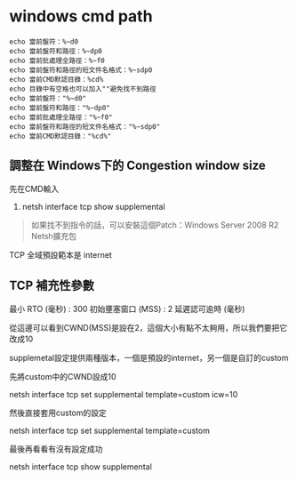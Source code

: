 
# windows cmd path
```
echo 當前盤符：%~d0
echo 當前盤符和路徑：%~dp0
echo 當前批處理全路徑：%~f0
echo 當前盤符和路徑的短文件名格式：%~sdp0
echo 當前CMD默認目錄：%cd%
echo 目錄中有空格也可以加入""避免找不到路徑
echo 當前盤符："%~d0"
echo 當前盤符和路徑："%~dp0"
echo 當前批處理全路徑："%~f0"
echo 當前盤符和路徑的短文件名格式："%~sdp0"
echo 當前CMD默認目錄："%cd%"
```












## 調整在 Windows下的 Congestion window size

先在CMD輸入

1. netsh interface tcp show supplemental

> 如果找不到指令的話，可以安裝這個Patch：Windows Server 2008 R2 Netsh擴充包


TCP 全域預設範本是 internet
 
TCP 補充性參數
----------------------------------------------
最小 RTO (毫秒)                     : 300
初始壅塞窗口 (MSS)                  : 2
延遲認可逾時 (毫秒) 

從這邊可以看到CWND(MSS)是設在2，這個大小有點不太夠用，所以我們要把它改成10

supplemetal設定提供兩種版本，一個是預設的internet，另一個是自訂的custom

先將custom中的CWND設成10


netsh interface tcp set supplemental template=custom icw=10

然後直接套用custom的設定

netsh interface tcp set supplemental template=custom

最後再看看有沒有設定成功

netsh interface tcp show supplemental
```